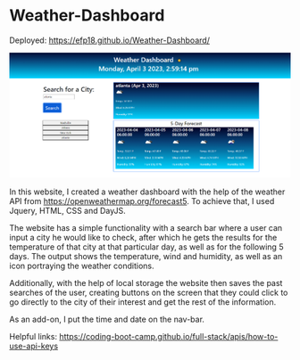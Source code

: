 # Weather-Dashboard

Deployed: https://efp18.github.io/Weather-Dashboard/

![Screenshots of page: #1](./Assets/screenshot%20final.png)


In this website, I created a weather dashboard with the help of the weather API from https://openweathermap.org/forecast5. To achieve that, I used Jquery, HTML, CSS and DayJS. 

The website has a simple functionality with a search bar where a user can input a city he would like to check, after which he gets the results for the temperature of that city at that particular day, as well as for the following 5 days. The output shows the temperature, wind and humidity, as well as an icon portraying the weather conditions. 

Additionally, with the help of local storage the website then saves the past searches of the user, creating buttons on the screen that they could click to go directly to the city of their interest and get the rest of the information. 

As an add-on, I put the time and date on the nav-bar.


Helpful links: 
https://coding-boot-camp.github.io/full-stack/apis/how-to-use-api-keys
